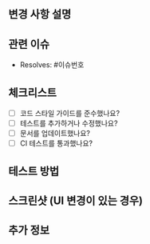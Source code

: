## 변경 사항 설명
<!-- 이 PR에서 변경된 내용을 상세히 설명해주세요 -->

## 관련 이슈
<!-- 이 PR과 관련된 이슈를 링크해주세요 -->
- Resolves: #이슈번호

## 체크리스트
- [ ] 코드 스타일 가이드를 준수했나요?
- [ ] 테스트를 추가하거나 수정했나요?
- [ ] 문서를 업데이트했나요?
- [ ] CI 테스트를 통과했나요?

## 테스트 방법
<!-- 이 PR을 테스트하는 방법을 설명해주세요 -->

## 스크린샷 (UI 변경이 있는 경우)
<!-- UI 변경이 있는 경우 스크린샷을 첨부해주세요 -->

## 추가 정보
<!-- 기타 참고할 만한 정보를 적어주세요 --> 
